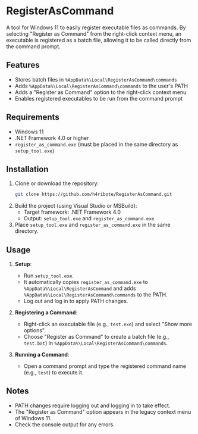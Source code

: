 # RegisterAsCommand

A tool for Windows 11 to easily register executable files as commands. By selecting "Register as Command" from the right-click context menu, an executable is registered as a batch file, allowing it to be called directly from the command prompt.

## Features

- Stores batch files in `%AppData%\Local\RegisterAsCommand\commands`
- Adds `%AppData%\Local\RegisterAsCommand\commands` to the user's PATH
- Adds a "Register as Command" option to the right-click context menu
- Enables registered executables to be run from the command prompt

## Requirements

- Windows 11
- .NET Framework 4.0 or higher
- `register_as_command.exe` (must be placed in the same directory as `setup_tool.exe`)

## Installation

1. Clone or download the repository:
   ```bash
   git clone https://github.com/h4ribote/RegisterAsCommand.git
   ```
2. Build the project (using Visual Studio or MSBuild):
   - Target framework: .NET Framework 4.0
   - Output: `setup_tool.exe` and `register_as_command.exe`
3. Place `setup_tool.exe` and `register_as_command.exe` in the same directory.

## Usage

1. **Setup**:
   - Run `setup_tool.exe`.
   - It automatically copies `register_as_command.exe` to `%AppData%\Local\RegisterAsCommand` and adds `%AppData%\Local\RegisterAsCommand\commands` to the PATH.
   - Log out and log in to apply PATH changes.

2. **Registering a Command**:
   - Right-click an executable file (e.g., `test.exe`) and select "Show more options".
   - Choose "Register as Command" to create a batch file (e.g., `test.bat`) in `%AppData%\Local\RegisterAsCommand\commands`.

3. **Running a Command**:
   - Open a command prompt and type the registered command name (e.g., `test`) to execute it.

## Notes

- PATH changes require logging out and logging in to take effect.
- The "Register as Command" option appears in the legacy context menu of Windows 11.
- Check the console output for any errors.
